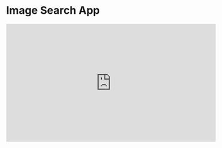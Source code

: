 # Image Search App

<iframe width="560" height="315" src="https://www.youtube.com/embed/fQ-izxwfkv0" frameborder="0" allowfullscreen></iframe>

